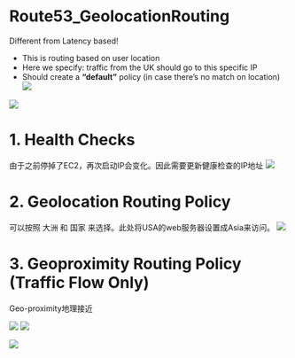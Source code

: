 # Route53_GeolocationRouting


Different from Latency based!
- This is routing based on user location
- Here we specify: traffic from the UK should go to this specific IP
- Should create a **“default”** policy (in case there’s no match on location)
  ![](https://i.loli.net/2019/07/18/5d3001171eaf853684.png)


![](https://i.loli.net/2019/07/09/5d2430a501a3a64747.png)


# 1. Health Checks
由于之前停掉了EC2，再次启动IP会变化。因此需要更新健康检查的IP地址
![](https://i.loli.net/2019/07/09/5d243189823b320990.png)

# 2. Geolocation Routing Policy
可以按照 大洲 和 国家 来选择。此处将USA的web服务器设置成Asia来访问。
![](https://i.loli.net/2019/07/09/5d2432b3a5b5757547.png)

# 3. Geoproximity Routing Policy (Traffic Flow Only)

Geo-proximity地理接近

![](https://i.loli.net/2019/07/09/5d2439861b79d46838.png)
![](https://i.loli.net/2019/07/09/5d243989323ff85269.png)

![](https://i.loli.net/2019/07/09/5d2438e8c9e7d15430.png)
